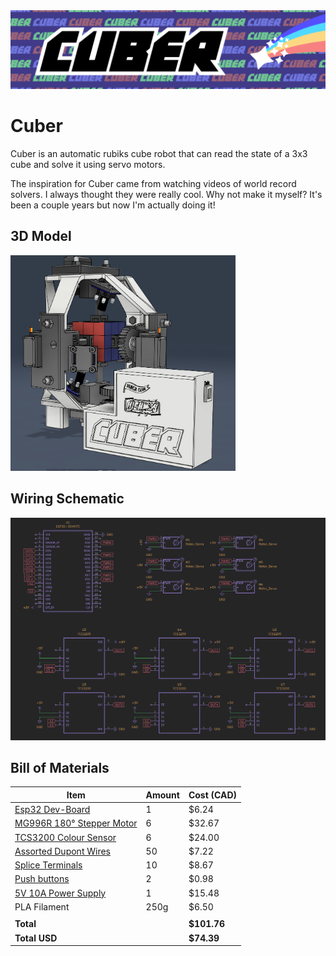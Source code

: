 <img src="journal/Cuber Logo.png">

# Cuber
Cuber is an automatic rubiks cube robot that can read the state of a 3x3 cube and solve it using servo motors.

The inspiration for Cuber came from watching videos of world record solvers. I always thought they were really cool. Why not make it myself? It's been a couple years but now I'm actually doing it!

## 3D Model
<img src="journal/image copy 9.png" width="360">

## Wiring Schematic
<img src="journal/image copy 10.png">

## Bill of Materials
| Item                           | Amount | Cost (CAD) |
|--------------------------------|--------|------------|
| [Esp32 Dev-Board](https://www.aliexpress.com/item/1005006651936701.html?pdp_ext_f=%7B%22order%22%3A%22352%22%2C%22eval%22%3A%221%22%7D)           | 1      | $6.24      |
| [MG996R 180° Stepper Motor](https://www.aliexpress.com/item/1005007032811340.html) | 6      | $32.67     |
| [TCS3200 Colour Sensor](https://www.aliexpress.com/item/1005001625710961.html)     | 6      | $24.00     |
| [Assorted Dupont Wires](https://www.aliexpress.com/item/1005004647016228.html?pdp_ext_f=%7B%22order%22%3A%223803%22%2C%22eval%22%3A%221%22%7D)     | 50     | $7.22      |
| [Splice Terminals](https://www.aliexpress.com/item/1005008417745708.html?pdp_ext_f=%7B%22order%22%3A%22351%22%2C%22eval%22%3A%221%22%7D)          | 10     | $8.67      |
| [Push buttons](https://www.aliexpress.com/item/1005007623070623.html?aem_p4p_detail=202506102147014758571802187610001132665&pdp_ext_f=%7B%22order%22%3A%22329%22%2C%22eval%22%3A%221%22%7D&search_p4p_id=202506102147014758571802187610001132665_2)              | 2      | $0.98      |
| [5V 10A Power Supply](https://www.aliexpress.com/item/4000229912671.html)       | 1      | $15.48     |
| PLA Filament              | 250g   | $6.50      |
|                                |        |            |
| **Total**                      |        | **$101.76**|
| **Total USD**                  |        | **$74.39** |